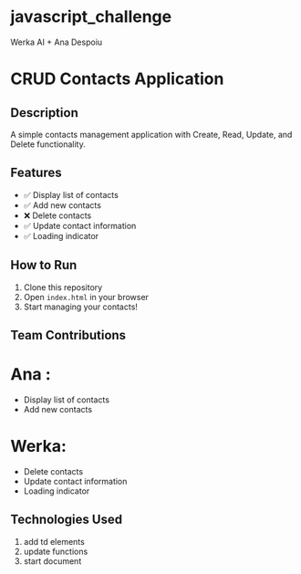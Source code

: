 # javascript_challenge
Werka AI + Ana Despoiu

# CRUD Contacts Application

## Description
A simple contacts management application with Create, Read, Update, and Delete functionality.

## Features
- ✅ Display list of contacts
- ✅ Add new contacts
- ❌ Delete contacts
- ✅ Update contact information
- ✅ Loading indicator

## How to Run
1. Clone this repository
2. Open `index.html` in your browser
3. Start managing your contacts!

## Team Contributions
# Ana :
-  Display list of contacts
-  Add new contacts
  # Werka:
- Delete contacts
-  Update contact information
-  Loading indicator

## Technologies Used
1. add td elements
2. update functions
3. start document
   
